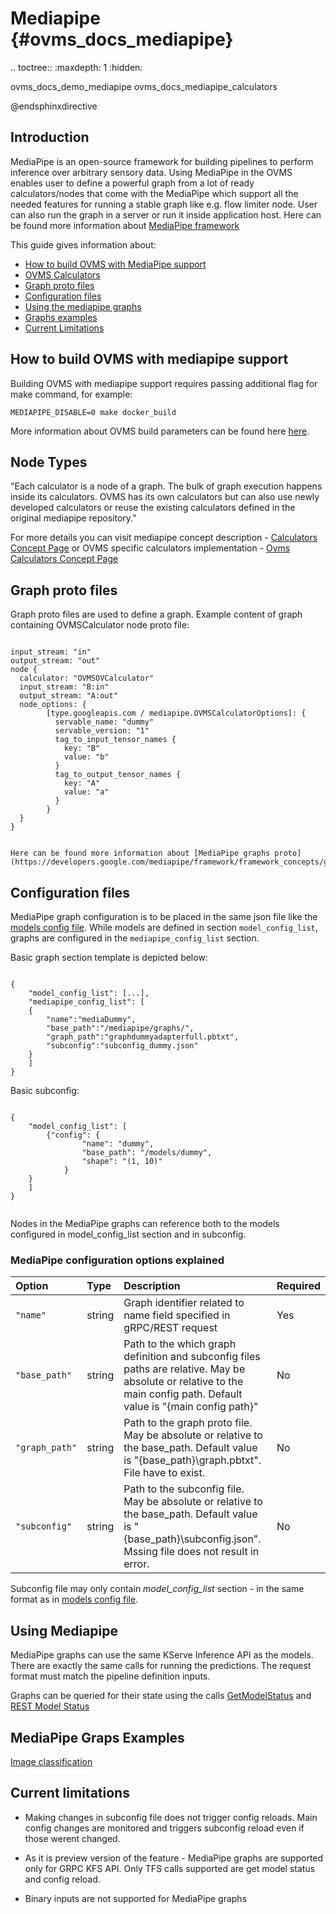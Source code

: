 # Mediapipe {#ovms_docs_mediapipe}

.. toctree::
   :maxdepth: 1
   :hidden:

   ovms_docs_demo_mediapipe
   ovms_docs_mediapipe_calculators

@endsphinxdirective

## Introduction
MediaPipe is an open-source framework for building pipelines to perform inference over arbitrary sensory data. Using MediaPipe in the OVMS enables user to define a powerful graph from a lot of ready calculators/nodes that come with the MediaPipe which support all the needed features for running a stable graph like e.g. flow limiter node. User can also run the graph in a server or run it inside application host. Here can be found more information about [MediaPipe framework ](https://developers.google.com/mediapipe/framework/framework_concepts/overview)

This guide gives information about:

* <a href="#how-to-build">How to build OVMS with MediaPipe support</a>
* <a href="#ovms-calculators">OVMS Calculators</a>
* <a href="#graph-proto">Graph proto files</a>
* <a href="#configuration-files">Configuration files</a>
* <a href="#using-mediapipe">Using the mediapipe graphs</a>
* <a href="#graphs-examples">Graphs examples </a>
* <a href="#current-limitations">Current Limitations</a>

## How to build OVMS with mediapipe support <a name="how-to-build"></a>
Building OVMS with mediapipe support requires passing additional flag for make command, for example:

```
MEDIAPIPE_DISABLE=0 make docker_build
```

More information about OVMS build parameters can be found here [here](build_from_source.md).

## Node Types <a name="ovms-calculators"></a>

"Each calculator is a node of a graph. The bulk of graph execution happens inside its calculators. OVMS has its own calculators but can also use newly developed calculators or reuse the existing calculators defined in the original mediapipe repository."

For more details you can visit mediapipe concept description - [Calculators Concept Page](https://developers.google.com/mediapipe/framework/framework_concepts/calculators) or OVMS specific calculators implementation - [Ovms Calculators Concept Page](https://github.com/openvinotoolkit/model_server/blob/releases/2023/0/src/mediapipe_calculators/calculators.md)

## Graph proto files <a name="graph-proto"></a>

Graph proto files are used to define a graph. Example content of graph containing OVMSCalculator node proto file:

```

input_stream: "in"
output_stream: "out"
node {
  calculator: "OVMSOVCalculator"
  input_stream: "B:in"
  output_stream: "A:out"
  node_options: {
        [type.googleapis.com / mediapipe.OVMSCalculatorOptions]: {
          servable_name: "dummy"
          servable_version: "1"
          tag_to_input_tensor_names {
            key: "B"
            value: "b"
          }
          tag_to_output_tensor_names {
            key: "A"
            value: "a"
          }
        }
  }
}


Here can be found more information about [MediaPipe graphs proto](https://developers.google.com/mediapipe/framework/framework_concepts/graphs)

```

## Configuration files <a name="configuration-files"></a>
MediaPipe graph configuration is to be placed in the same json file like the 
[models config file](starting_server.md).
While models are defined in section `model_config_list`, graphs are configured in
the `mediapipe_config_list` section. 

Basic graph section template is depicted below:

```

{
    "model_config_list": [...],
    "mediapipe_config_list": [
    {
        "name":"mediaDummy",
        "base_path":"/mediapipe/graphs/",
        "graph_path":"graphdummyadapterfull.pbtxt",
        "subconfig":"subconfig_dummy.json"
    }
    ]
}

```

Basic subconfig:

```

{
    "model_config_list": [
        {"config": {
                "name": "dummy",
                "base_path": "/models/dummy",
                "shape": "(1, 10)"
        	}
	}
    ]
}


```
Nodes in the MediaPipe graphs can reference both to the models configured in model_config_list section and in subconfig.

### MediaPipe configuration options explained

|Option|Type|Description|Required|
|:---|:---|:---|:---|
|`"name"`|string|Graph identifier related to name field specified in gRPC/REST request|Yes|
|`"base_path"`|string|Path to the which graph definition and subconfig files paths are relative. May be absolute or relative to the main config path. Default value is "{main config path}\"|No|
|`"graph_path"`|string|Path to the graph proto file. May be absolute or relative to the base_path. Default value is "{base_path}\graph.pbtxt". File have to exist.|No|
|`"subconfig"`|string|Path to the subconfig file. May be absolute or relative to the base_path. Default value is "{base_path}\subconfig.json". Mssing  file does not result in error.|No|

Subconfig file may only contain *model_config_list* section  - in the same format as in [models config file](starting_server.md).

## Using Mediapipe <a name="using-mediapipe"></a>

MediaPipe graphs can use the same KServe Inference API as the models. There are exactly the same calls for running
the predictions. The request format must match the pipeline definition inputs.

Graphs can be queried for their state using the calls [GetModelStatus](model_server_grpc_api_kfs.md)
and [REST Model Status](model_server_rest_api_kfs.md)

## MediaPipe Graps Examples <a name="graphs-examples"></a>

[Image classification](../demos/mediapipe/image_classification/README.md)

## Current limitations <a name="current-limitations"></a>

- Making changes in subconfig file does not trigger config reloads. Main config changes are monitored and triggers subconfig reload even if those werent changed.

- As it is preview version of the feature - MediaPipe graphs are supported only for GRPC KFS API. Only TFS calls supported are get model status and config reload.

- Binary inputs are not supported for MediaPipe graphs
